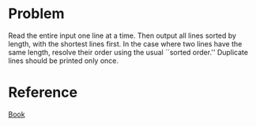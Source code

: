 # Problem
Read the entire input one line at a time. Then output all lines sorted by length, with the shortest lines first. In the case where two lines have the same length, resolve their order using the usual ``sorted order.'' Duplicate lines should be printed only once. 

# Reference
[Book](https://opendatastructures.org/ods-cpp/1_8_Discussion_Exercises.html)
